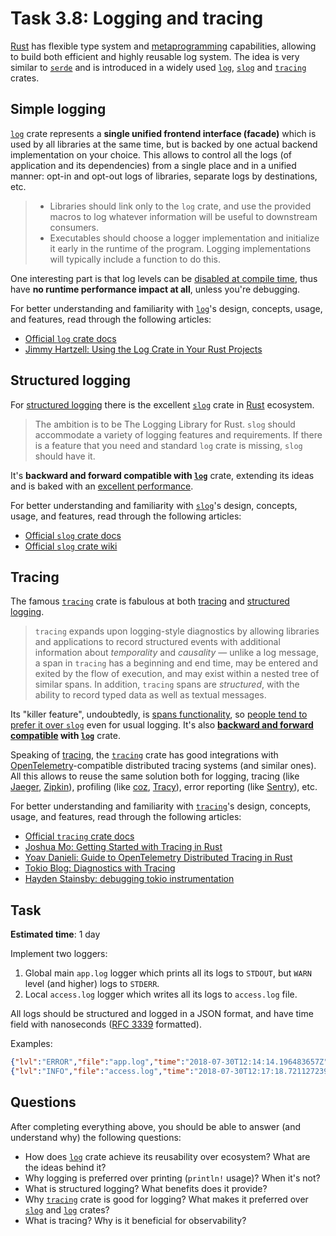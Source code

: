 Task 3.8: Logging and tracing
=============================

[Rust] has flexible type system and [metaprogramming][1] capabilities, allowing to build both efficient and highly reusable log system. The idea is very similar to [`serde`] and is introduced in a widely used [`log`], [`slog`] and [`tracing`] crates.




## Simple logging

[`log`] crate represents a __single unified frontend interface (facade)__ which is used by all libraries at the same time, but is backed by one actual backend implementation on your choice. This allows to control all the logs (of application and its dependencies) from a single place and in a unified manner: opt-in and opt-out logs of libraries, separate logs by destinations, etc.

> - Libraries should link only to the `log` crate, and use the provided macros to log whatever information will be useful to downstream consumers.
> - Executables should choose a logger implementation and initialize it early in the runtime of the program. Logging implementations will typically include a function to do this.

One interesting part is that log levels can be [disabled at compile time][3], thus have __no runtime performance impact at all__, unless you're debugging.

For better understanding and familiarity with [`log`]'s design, concepts, usage, and features, read through the following articles:
- [Official `log` crate docs][`log`]
- [Jimmy Hartzell: Using the Log Crate in Your Rust Projects][12]




## Structured logging

For [structured logging][4] there is the excellent [`slog`] crate in [Rust] ecosystem.

> The ambition is to be The Logging Library for Rust. `slog` should accommodate a variety of logging features and requirements. If there is a feature that you need and standard `log` crate is missing, `slog` should have it.

It's __backward and forward compatible with [`log`]__ crate, extending its ideas and is baked with an [excellent performance][5].

For better understanding and familiarity with [`slog`]'s design, concepts, usage, and features, read through the following articles:
- [Official `slog` crate docs][`slog`]
- [Official `slog` crate wiki][6]




## Tracing

The famous [`tracing`] crate is fabulous at both [tracing][10] and [structured logging][4].

> `tracing` expands upon logging-style diagnostics by allowing libraries and applications to record structured events with additional information about _temporality_ and _causality_ — unlike a log message, a span in `tracing` has a beginning and end time, may be entered and exited by the flow of execution, and may exist within a nested tree of similar spans. In addition, `tracing` spans are _structured_, with the ability to record typed data as well as textual messages.

Its "killer feature", undoubtedly, is [spans functionality][7], so [people tend to prefer it over `slog`][9] even for usual logging. It's also __[backward and forward compatible][8] with [`log`]__ crate.

Speaking of [tracing][10], the [`tracing`] crate has good integrations with [OpenTelemetry]-compatible distributed tracing systems (and similar ones). All this allows to reuse the same solution both for logging, tracing (like [Jaeger], [Zipkin]), profiling (like [coz], [Tracy]), error reporting (like [Sentry]), etc.

For better understanding and familiarity with [`tracing`]'s design, concepts, usage, and features, read through the following articles:
- [Official `tracing` crate docs][`tracing`]
- [Joshua Mo: Getting Started with Tracing in Rust][13]
- [Yoav Danieli: Guide to OpenTelemetry Distributed Tracing in Rust][11]
- [Tokio Blog: Diagnostics with Tracing][14]
- [Hayden Stainsby: debugging tokio instrumentation][15]




## Task

__Estimated time__: 1 day




Implement two loggers:
1. Global main `app.log` logger which prints all its logs to `STDOUT`, but `WARN` level (and higher) logs to `STDERR`.
2. Local `access.log` logger which writes all its logs to `access.log` file.

All logs should be structured and logged in a JSON format, and have time field with nanoseconds ([RFC 3339] formatted).

Examples:
```json
{"lvl":"ERROR","file":"app.log","time":"2018-07-30T12:14:14.196483657Z","msg":"Error occurred"}
{"lvl":"INFO","file":"access.log","time":"2018-07-30T12:17:18.721127239Z","msg":"http","method":"POST","path":"/some"}
```




## Questions

After completing everything above, you should be able to answer (and understand why) the following questions:
- How does [`log`] crate achieve its reusability over ecosystem? What are the ideas behind it?
- Why logging is preferred over printing (`println!` usage)? When it's not?
- What is structured logging? What benefits does it provide?
- Why [`tracing`] crate is good for logging? What makes it preferred over [`slog`] and [`log`] crates?
- What is tracing? Why is it beneficial for observability?




[`log`]: https://docs.rs/log
[`serde`]: https://docs.rs/serde
[`slog`]: https://docs.rs/slog
[`tracing`]: https://docs.rs/tracing
[coz]: https://github.com/plasma-umass/coz
[Jaeger]: https://www.jaegertracing.io
[OpenTelemetry]: https://opentelemetry.io
[Rust]: https://www.rust-lang.org
[RFC 3339]: https://www.ietf.org/rfc/rfc3339.txt
[Sentry]: https://sentry.io
[Tracy]: https://github.com/wolfpld/tracy
[Zipkin]: https://zipkin.io

[1]: https://en.wikipedia.org/wiki/Metaprogramming
[3]: https://docs.rs/log/#compile-time-filters
[4]: https://web.archive.org/web/20170527175640/https://dzone.com/articles/what-is-structured-logging
[5]: https://github.com/slog-rs/slog/wiki/What-makes-slog-fast
[6]: https://github.com/slog-rs/slog/wiki/FAQ
[7]: https://docs.rs/tracing#spans
[8]: https://docs.rs/tracing#log-compatibility
[9]: https://www.reddit.com/r/rust/comments/kdo29n/slog_vs_tracing_which_one_do_you_prefer
[10]: https://en.wikipedia.org/wiki/Tracing_(software)
[11]: https://www.aspecto.io/blog/distributed-tracing-with-opentelemetry-rust
[12]: https://www.thecodedmessage.com/posts/logging
[13]: https://www.shuttle.rs/blog/2024/01/09/getting-started-tracing-rust
[14]: https://tokio.rs/blog/2019-08-tracing
[15]: https://hegdenu.net/posts/debugging-tokio-instrumentation
